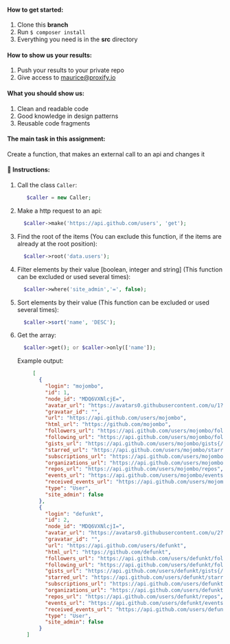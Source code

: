 #### How to **get started**:

1. Clone this **branch**
2. Run `$ composer install`
3. Everything you need is in the **src** directory

#### How to show us your results:
1. Push your results to your private repo
2. Give access to maurice@proxify.io

#### What you should show us:
1. Clean and readable code
2. Good knowledge in design patterns
3. Reusable code fragments

#### The main task in this assignment:
Create a function, that makes an external call to an api and changes it

#### 🤖 Instructions:
1. Call the class `Caller`:
    ```php
       $caller = new Caller;
    ```

2. Make a http request to an api:
     ```php
       $caller->make('https://api.github.com/users', 'get');
     ```
3. Find the root of the items (You can exclude this function, if the items are already at the root position):
    ```php
      $caller->root('data.users');
      ```
4. Filter elements by their value [boolean, integer and string] (This function can be excluded or used several times):
    ```php
      $caller->where('site_admin','=', false);
      ```
5. Sort elements by their value (This function can be excluded or used several times):
    ```php
      $caller->sort('name', 'DESC');
      ```
6. Get the array:
    ```php
      $caller->get(); or $caller->only(['name']);
      ```
   
    Example output: 
    
    ```json
         [
           {
             "login": "mojombo",
             "id": 1,
             "node_id": "MDQ6VXNlcjE=",
             "avatar_url": "https://avatars0.githubusercontent.com/u/1?v=4",
             "gravatar_id": "",
             "url": "https://api.github.com/users/mojombo",
             "html_url": "https://github.com/mojombo",
             "followers_url": "https://api.github.com/users/mojombo/followers",
             "following_url": "https://api.github.com/users/mojombo/following{/other_user}",
             "gists_url": "https://api.github.com/users/mojombo/gists{/gist_id}",
             "starred_url": "https://api.github.com/users/mojombo/starred{/owner}{/repo}",
             "subscriptions_url": "https://api.github.com/users/mojombo/subscriptions",
             "organizations_url": "https://api.github.com/users/mojombo/orgs",
             "repos_url": "https://api.github.com/users/mojombo/repos",
             "events_url": "https://api.github.com/users/mojombo/events{/privacy}",
             "received_events_url": "https://api.github.com/users/mojombo/received_events",
             "type": "User",
             "site_admin": false
           },
           {
             "login": "defunkt",
             "id": 2,
             "node_id": "MDQ6VXNlcjI=",
             "avatar_url": "https://avatars0.githubusercontent.com/u/2?v=4",
             "gravatar_id": "",
             "url": "https://api.github.com/users/defunkt",
             "html_url": "https://github.com/defunkt",
             "followers_url": "https://api.github.com/users/defunkt/followers",
             "following_url": "https://api.github.com/users/defunkt/following{/other_user}",
             "gists_url": "https://api.github.com/users/defunkt/gists{/gist_id}",
             "starred_url": "https://api.github.com/users/defunkt/starred{/owner}{/repo}",
             "subscriptions_url": "https://api.github.com/users/defunkt/subscriptions",
             "organizations_url": "https://api.github.com/users/defunkt/orgs",
             "repos_url": "https://api.github.com/users/defunkt/repos",
             "events_url": "https://api.github.com/users/defunkt/events{/privacy}",
             "received_events_url": "https://api.github.com/users/defunkt/received_events",
             "type": "User",
             "site_admin": false
           }
       ]
      ```
   

